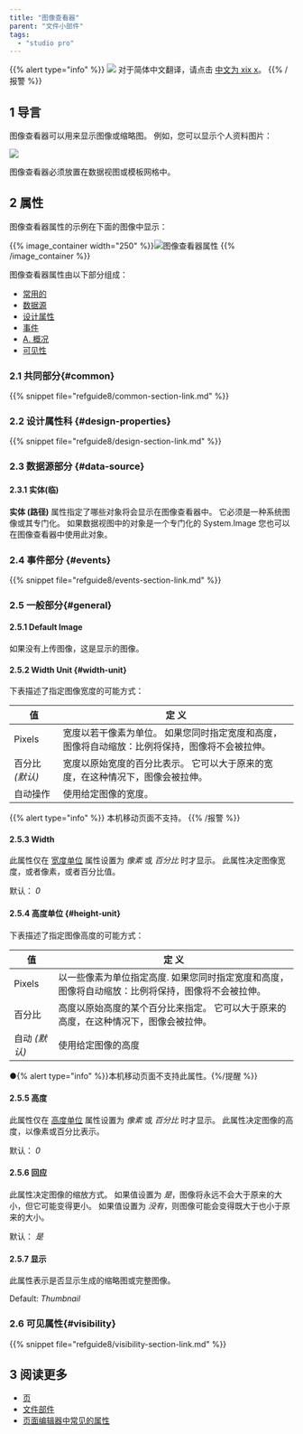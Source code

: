 ```yaml
---
title: "图像查看器"
parent: "文件小部件"
tags:
  - "studio pro"
---
```


{{% alert type="info" %}}
<img src="attachments/chinese-translation/china.png" style="display: inline-block; margin: 0" /> 对于简体中文翻译，请点击 [中文为 xix x](https://cdn.mendix.tencent-cloud.com/documentation/refguide8/image-viewer.pdf)。
{{% /报警 %}}

## 1 导言

图像查看器可以用来显示图像或缩略图。 例如，您可以显示个人资料图片：

![](attachments/pages/image-viewer.png)

图像查看器必须放置在数据视图或模板网格中。

## 2 属性

图像查看器属性的示例在下面的图像中显示：

{{% image_container width="250" %}}![图像查看器属性](attachments/file-widgets/image-viewer-properties.png)
{{% /image_container %}}

图像查看器属性由以下部分组成：

* [常用的](#common)
* [数据源](#data-source)
* [设计属性](#design-properties)
* [事件](#events)
* [A. 概况](#general)
* [可见性](#visibility)

### 2.1 共同部分{#common}

{{% snippet file="refguide8/common-section-link.md" %}}

### 2.2 设计属性科 {#design-properties}

{{% snippet file="refguide8/design-section-link.md" %}}

### 2.3 数据源部分 {#data-source}

#### 2.3.1 实体(临)

**实体 (路径)** 属性指定了哪些对象将会显示在图像查看器中。 它必须是一种系统图像或其专门化。 如果数据视图中的对象是一个专门化的 System.Image 您也可以在图像查看器中使用此对象。

### 2.4 事件部分 {#events}

{{% snippet file="refguide8/events-section-link.md" %}}

### 2.5 一般部分{#general}

#### 2.5.1 Default Image

如果没有上传图像，这是显示的图像。

#### 2.5.2 Width Unit {#width-unit}

下表描述了指定图像宽度的可能方式：

| 值           | 定 义                                              |
| ----------- | ------------------------------------------------ |
| Pixels      | 宽度以若干像素为单位。 如果您同时指定宽度和高度，图像将自动缩放：比例将保持，图像将不会被拉伸。 |
| 百分比  *(默认)* | 宽度以原始宽度的百分比表示。 它可以大于原来的宽度，在这种情况下，图像会被拉伸。         |
| 自动操作        | 使用给定图像的宽度。                                       |

{{% alert type="info" %}}
本机移动页面不支持。
{{% /报警 %}}

#### 2.5.3 Width

此属性仅在 [宽度单位](#width-unit) 属性设置为 *像素* 或 *百分比* 时才显示。 此属性决定图像宽度，或者像素，或者百分比值。

默认： *0*

#### 2.5.4 高度单位 {#height-unit}

下表描述了指定图像高度的可能方式：

| 值          | 定 义                                                |
| ---------- | -------------------------------------------------- |
| Pixels     | 以一些像素为单位指定高度. 如果您同时指定宽度和高度，图像将自动缩放：比例将保持，图像将不会被拉伸。 |
| 百分比        | 高度以原始高度的某个百分比来指定。 它可以大于原来的高度，在这种情况下，图像会被拉伸。        |
| 自动  *(默认)* | 使用给定图像的高度                                          |

●{% alert type="info" %}}本机移动页面不支持此属性。{%/提醒 %}}

#### 2.5.5 高度

此属性仅在 [高度单位](#height-unit) 属性设置为 *像素* 或 *百分比* 时才显示。 此属性决定图像的高度，以像素或百分比表示。

默认： *0*

#### 2.5.6 回应

此属性决定图像的缩放方式。 如果值设置为 *是*，图像将永远不会大于原来的大小，但它可能变得更小。 如果值设置为 *没有*，则图像可能会变得既大于也小于原来的大小。

默认： *是*

#### 2.5.7 显示

此属性表示是否显示生成的缩略图或完整图像。

Default: *Thumbnail*

### 2.6 可见属性{#visibility}

{{% snippet file="refguide8/visibility-section-link.md" %}}

## 3 阅读更多

* [页](page)
* [文件部件](文件小部件)
* [页面编辑器中常见的属性](common-widget-properties)
